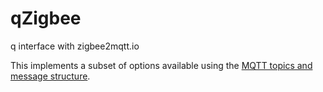# qZigbee

q interface with zigbee2mqtt.io

This implements a subset of options available using the [MQTT topics and message structure](https://www.zigbee2mqtt.io/information/mqtt_topics_and_message_structure.html).

